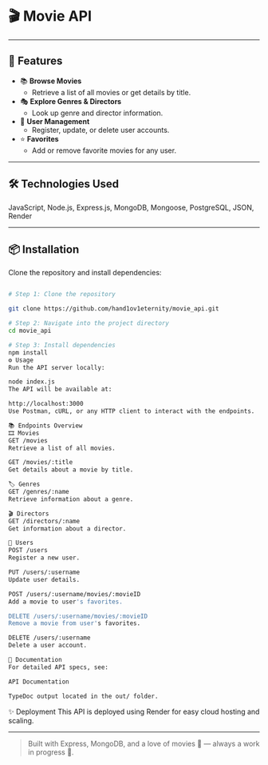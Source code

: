 # 🎬 Movie API

---

## 🚀 Features

- 📚 **Browse Movies**
  - Retrieve a list of all movies or get details by title.
- 🎭 **Explore Genres & Directors**
  - Look up genre and director information.
- 👤 **User Management**
  - Register, update, or delete user accounts.
- ⭐ **Favorites**
  - Add or remove favorite movies for any user.

---

## 🛠️ Technologies Used

JavaScript,
Node.js,
Express.js,
MongoDB,
Mongoose,
PostgreSQL,
JSON,
Render

---

## 📦 Installation

Clone the repository and install dependencies:

```bash

# Step 1: Clone the repository

git clone https://github.com/hand1ov1eternity/movie_api.git 

# Step 2: Navigate into the project directory
cd movie_api

# Step 3: Install dependencies
npm install
⚙️ Usage
Run the API server locally:

node index.js
The API will be available at:

http://localhost:3000
Use Postman, cURL, or any HTTP client to interact with the endpoints.

📚 Endpoints Overview
🎞️ Movies
GET /movies
Retrieve a list of all movies.

GET /movies/:title
Get details about a movie by title.

🏷️ Genres
GET /genres/:name
Retrieve information about a genre.

🎬 Directors
GET /directors/:name
Get information about a director.

👥 Users
POST /users
Register a new user.

PUT /users/:username
Update user details.

POST /users/:username/movies/:movieID
Add a movie to user's favorites.

DELETE /users/:username/movies/:movieID
Remove a movie from user's favorites.

DELETE /users/:username
Delete a user account.

📖 Documentation
For detailed API specs, see:

API Documentation

TypeDoc output located in the out/ folder.

```

✨ Deployment
This API is deployed using Render for easy cloud hosting and scaling.

---

> Built with Express, MongoDB, and a love of movies 🍿 — always a work in progress 🚧.
